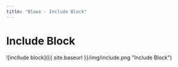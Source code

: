 ```yaml
---
title: "Blawx - Include Block"
---
```

# Include Block
![incllude block]({{ site.baseurl }}/img/include.png "Include Block")